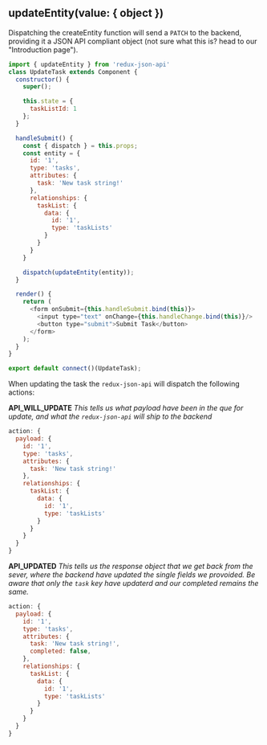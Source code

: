## updateEntity(value: { object })
Dispatching the createEntity function will send a `PATCH` to the backend, providing it a JSON API compliant object (not sure what this is? head to our "Introduction page").

```javascript
import { updateEntity } from 'redux-json-api'
class UpdateTask extends Component {
  constructor() {
    super();

    this.state = {
      taskListId: 1
    };
  }

  handleSubmit() {
    const { dispatch } = this.props;
    const entity = {
      id: '1',
      type: 'tasks',
      attributes: {
        task: 'New task string!'
      },
      relationships: {
        taskList: {
          data: {
            id: '1',
            type: 'taskLists'
          }
        }
      }
    }

    dispatch(updateEntity(entity));
  }

  render() {
    return (
      <form onSubmit={this.handleSubmit.bind(this)}>
        <input type="text" onChange={this.handleChange.bind(this)}/>
        <button type="submit">Submit Task</button>
      </form>
    );
  }
}

export default connect()(UpdateTask);
```

When updating the task the `redux-json-api` will dispatch the following actions:

__API_WILL_UPDATE__
_This tells us what payload have been in the que for update, and what the `redux-json-api` will ship to the backend_
```javascript
action: {
  payload: {
    id: '1',
    type: 'tasks',
    attributes: {
      task: 'New task string!'
    },
    relationships: {
      taskList: {
        data: {
          id: '1',
          type: 'taskLists'
        }
      }
    }
  }
}
```

__API_UPDATED__
_This tells us the response object that we get back from the sever, where the backend have updated the single fields we provoided. Be aware that only the `task` key have updaterd and our completed remains the same._
```javascript
action: {
  payload: {
    id: '1',
    type: 'tasks',
    attributes: {
      task: 'New task string!',
      completed: false,
    },
    relationships: {
      taskList: {
        data: {
          id: '1',
          type: 'taskLists'
        }
      }
    }
  }
}
```
